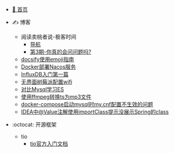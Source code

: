 <!-- _sidebar.md -->
- [:100: 首页](/README.md)

- :writing_hand: 博客
	- 阅读卖桃者说-极客时间 
		- [导航](/md/卖桃者说-极客时间/卖桃者说-极客时间.md) 
		- [第3期-你真的会问问题吗?](md/卖桃者说-极客时间/第3期-你真的会问问题吗.md)
	- [docsify使用emoji指南](md/docsify使用emoji指南.md)
    - [Docker部署Nacos服务](/md/2022-11-17-Docker部署Nacos服务.md) 
    - [InfluxDB入门第一篇](/md/2022-11-16-InfluxDB入门第一篇.md)    
    - [无界面树莓派配置wifi](/md/2022-12-14-无界面树莓派配置wifi.md)
    - [对比Mysql学习ES](/md/2023-02-06-对比Mysql学习ES.md) 
    - [使用ffmpeg转换ts为mp3文件](/md/2023-04-09-使用ffmpeg转换ts为mp3文件.md) 
	- [docker-compose启动mysql时my.cnf配置不生效的问题](/md/2024-01-03-docker-compose启动mysql时my.cnf配置不生效的问题.md)
	- [IDEA中@Value注解使用importClass提示没展示Spring的class](/md/2024-01-09-IDEA中@Value注解使用importClass提示没展示Spring的class)

- :octocat: 开源框架
    - tio
		- [tio官方入门文档](/md/开源框架/tio官方入门文档.md)
    